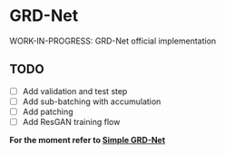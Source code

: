 # GRD-Net
WORK-IN-PROGRESS: GRD-Net official implementation

## TODO
- [ ] Add validation and test step
- [ ] Add sub-batching with accumulation
- [ ] Add patching
- [ ] Add ResGAN training flow

**For the moment refer to [Simple GRD-Net](https://github.com/NickF93/Simple-GRD-Net)**
